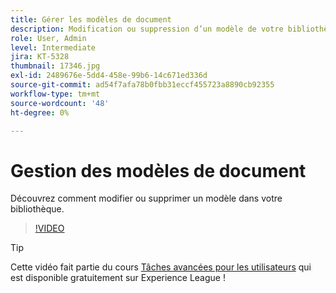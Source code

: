 ```yaml
---
title: Gérer les modèles de document
description: Modification ou suppression d’un modèle de votre bibliothèque
role: User, Admin
level: Intermediate
jira: KT-5328
thumbnail: 17346.jpg
exl-id: 2489676e-5dd4-458e-99b6-14c671ed336d
source-git-commit: ad54f7afa78b0fbb31eccf455723a8890cb92355
workflow-type: tm+mt
source-wordcount: '48'
ht-degree: 0%

---
```


# Gestion des modèles de document

Découvrez comment modifier ou supprimer un modèle dans votre bibliothèque.

>[!VIDEO](https://video.tv.adobe.com/v/342567?quality=12&learn=on&hidetitle=true)

>[!TIP]
>
>Cette vidéo fait partie du cours [Tâches avancées pour les utilisateurs](https://experienceleague.adobe.com/?recommended=Sign-U-1-2020.3) qui est disponible gratuitement sur Experience League !